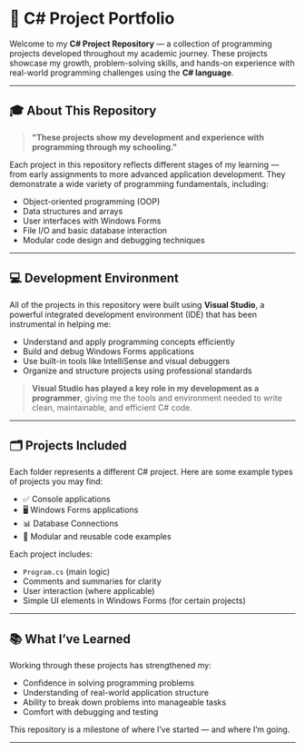 # 🧠 C# Project Portfolio

Welcome to my **C# Project Repository** — a collection of programming projects developed throughout my academic journey. These projects showcase my growth, problem-solving skills, and hands-on experience with real-world programming challenges using the **C# language**.

---

## 🎓 About This Repository

> **"These projects show my development and experience with programming through my schooling."**

Each project in this repository reflects different stages of my learning — from early assignments to more advanced application development. They demonstrate a wide variety of programming fundamentals, including:

- Object-oriented programming (OOP)
- Data structures and arrays
- User interfaces with Windows Forms
- File I/O and basic database interaction
- Modular code design and debugging techniques

---

## 💻 Development Environment

All of the projects in this repository were built using **Visual Studio**, a powerful integrated development environment (IDE) that has been instrumental in helping me:

- Understand and apply programming concepts efficiently
- Build and debug Windows Forms applications
- Use built-in tools like IntelliSense and visual debuggers
- Organize and structure projects using professional standards

> **Visual Studio has played a key role in my development as a programmer**, giving me the tools and environment needed to write clean, maintainable, and efficient C# code.

---

## 🗂️ Projects Included

Each folder represents a different C# project. Here are some example types of projects you may find:

- ✅ Console applications
- 🖥️ Windows Forms applications
- 📊 Database Connections 
- 🔄 Modular and reusable code examples

Each project includes:
- `Program.cs` (main logic)
- Comments and summaries for clarity
- User interaction (where applicable)
- Simple UI elements in Windows Forms (for certain projects)

---

## 📚 What I’ve Learned

Working through these projects has strengthened my:

- Confidence in solving programming problems
- Understanding of real-world application structure
- Ability to break down problems into manageable tasks
- Comfort with debugging and testing

This repository is a milestone of where I’ve started — and where I’m going.

---
